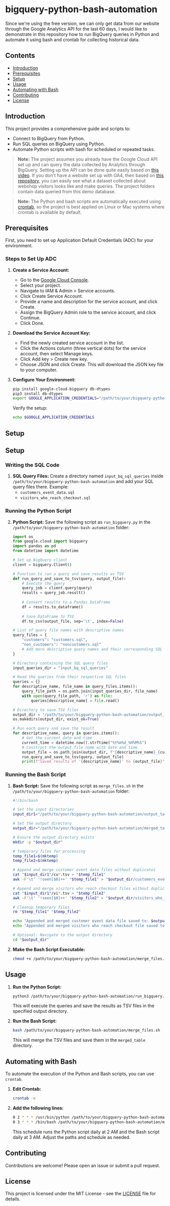 # bigquery-python-bash-automation

Since we're using the free version, we can only get data from our website through the Google Analytics API for the last 60 days, I would like to demonstrate in this repository how to run BigQuery queries in Python and automate it using bash and crontab for collecting historical data.

## Contents

- [Introduction](#introduction)
- [Prerequisites](#prerequisites)
- [Setup](#setup)
- [Usage](#usage)
- [Automating with Bash](#automating-with-bash)
- [Contributing](#contributing)
- [License](#license)

## Introduction

This project provides a comprehensive guide and scripts to:

- Connect to BigQuery from Python.
- Run SQL queries on BigQuery using Python.
- Automate Python scripts with bash for scheduled or repeated tasks.

> **Note:** The project assumes you already have the Google Cloud API set up and can query the data collected by Analytics through BigQuery. Setting up the API can be done quite easily based on [this video](https://www.youtube.com/watch?v=HbxIXEfl-Hs&list=LL&index=21). If you don't have a website set up with GA4, then based on [this repository](https://github.com/ngchub/Google-Cloud-Workshops/blob/main/.Exploring%20Your%20Ecommerce%20Dataset%20with%20SQL%20in%20Google%20BigQuery/Ecommerce_Practice_Notebook.md), you can easily see what a dataset collected about webshop visitors looks like and make queries. The project folders contain data queried from this demo database.

> **Note:** The Python and bash scripts are automatically executed using [crontab](https://linuxhandbook.com/crontab/), so the project is best applied on Linux or Mac systems where crontab is available by default.

## Prerequisites

First, you need to set up Application Default Credentials (ADC) for your environment.

### Steps to Set Up ADC

1. **Create a Service Account:**
    - Go to the [Google Cloud Console](https://console.cloud.google.com/).
    - Select your project.
    - Navigate to IAM & Admin > Service accounts.
    - Click Create Service Account.
    - Provide a name and description for the service account, and click Create.
    - Assign the BigQuery Admin role to the service account, and click Continue.
    - Click Done.

2. **Download the Service Account Key:**
    - Find the newly created service account in the list.
    - Click the Actions column (three vertical dots) for the service account, then select Manage keys.
    - Click Add key > Create new key.
    - Choose JSON and click Create. This will download the JSON key file to your computer.

3. **Configure Your Environment:**
    ```sh
    pip install google-cloud-bigquery db-dtypes
    pip3 install db-dtypes
    export GOOGLE_APPLICATION_CREDENTIALS="/path/to/your/bigquery-python-bash-automation/service-account-file.json"
    ```
    Verify the setup:
    ```sh
    echo $GOOGLE_APPLICATION_CREDENTIALS
    ```

## Setup

## Setup

### Writing the SQL Code

1. **SQL Query Files:**
    Create a directory named `input_bq_sql_queries` inside `/path/to/your/bigquery-python-bash-automation` and add your SQL query files there. Example:
    - `customers_event_data.sql`
    - `visitors_who_reach_checkout.sql`

### Running the Python Script

2. **Python Script:**
    Save the following script as `run_bigquery.py` in the `/path/to/your/bigquery-python-bash-automation` folder:

    ```python
    import os
    from google.cloud import bigquery
    import pandas as pd
    from datetime import datetime
    
    # Set up BigQuery client
    client = bigquery.Client()
    
    # Function to run a query and save results as TSV
    def run_query_and_save_to_tsv(query, output_file):
        # Execute the query
        query_job = client.query(query)
        results = query_job.result()
        
        # Convert results to a Pandas DataFrame
        df = results.to_dataframe()
        
        # Save DataFrame to TSV
        df.to_csv(output_file, sep='\t', index=False)
    
    # List of query file names with descriptive names
    query_files = {
        "customers": "customers.sql",
        "non_customers": "noncustomers.sql"
        # Add more descriptive query names and their corresponding SQL file names here
    }
    
    # Directory containing the SQL query files
    input_queries_dir = "input_bq_sql_queries"
    
    # Read the queries from their respective SQL files
    queries = {}
    for descriptive_name, file_name in query_files.items():
        query_file_path = os.path.join(input_queries_dir, file_name)
        with open(query_file_path, 'r') as file:
            queries[descriptive_name] = file.read()
    
    # Directory to save TSV files
    output_dir = "/path/to/your/bigquery-python-bash-automation/output_tables"
    os.makedirs(output_dir, exist_ok=True)
    
    # Run each query and save the result
    for descriptive_name, query in queries.items():
        # Get the current date and time
        current_time = datetime.now().strftime("%Y%m%d_%H%M%S")
        # Construct the output file name with date and time
        output_file = os.path.join(output_dir, f"{descriptive_name}_{current_time}.tsv")
        run_query_and_save_to_tsv(query, output_file)
        print(f"Saved results of '{descriptive_name}' to {output_file}")

    ```


### Running the Bash Script

1. **Bash Script:**
    Save the following script as `merge_files.sh` in the `/path/to/your/bigquery-python-bash-automation` folder:

    ```sh
    #!/bin/bash

    # Set the input directories
    input_dir1="/path/to/your/bigquery-python-bash-automation/output_tables"

    # Set the output directory
    output_dir="/path/to/your/bigquery-python-bash-automation/merged_table"

    # Ensure the output directory exists
    mkdir -p "$output_dir"

    # Temporary files for processing
    temp_file1=$(mktemp)
    temp_file2=$(mktemp)

    # Append and merge customer event data files without duplicates
    cat "$input_dir1"/cu*.tsv > "$temp_file1"
    awk -F'\t' '!seen[$0]++' "$temp_file1" > "$output_dir/customers_event_data_MERGED.tsv"

    # Append and merge visitors who reach checkout files without duplicates
    cat "$input_dir1"/vi*.tsv > "$temp_file2"
    awk -F'\t' '!seen[$0]++' "$temp_file2" > "$output_dir/visitors_who_reach_checkout_MERGED.tsv"

    # Cleanup temporary files
    rm "$temp_file1" "$temp_file2"

    echo "Appended and merged customer event data file saved to: $output_dir/customers_event_data_MERGED.tsv"
    echo "Appended and merged visitors who reach checkout file saved to: $output_dir/visitors_who_reach_checkout_MERGED.tsv"

    # Optional: Navigate to the output directory
    cd "$output_dir"
    ```

2. **Make the Bash Script Executable:**
    ```sh
    chmod +x /path/to/your/bigquery-python-bash-automation/merge_files.sh
    ```

## Usage

1. **Run the Python Script:**
    ```sh
    python3 /path/to/your/bigquery-python-bash-automation/run_bigquery.py
    ```
    This will execute the queries and save the results as TSV files in the specified output directory.

2. **Run the Bash Script:**
    ```sh
    bash /path/to/your/bigquery-python-bash-automation/merge_files.sh
    ```
    This will merge the TSV files and save them in the `merged_table` directory.

## Automating with Bash

To automate the execution of the Python and Bash scripts, you can use `crontab`.

1. **Edit Crontab:**
    ```sh
    crontab -e
    ```

2. **Add the following lines:**
    ```sh
    0 2 * * * /usr/bin/python /path/to/your/bigquery-python-bash-automation/run_bigquery.py
    0 3 * * * /bin/bash /path/to/your/bigquery-python-bash-automation/merge_files.sh
    ```
    This schedule runs the Python script daily at 2 AM and the Bash script daily at 3 AM. Adjust the paths and schedule as needed.

## Contributing

Contributions are welcome! Please open an issue or submit a pull request.

## License

This project is licensed under the MIT License - see the [LICENSE](LICENSE) file for details.
